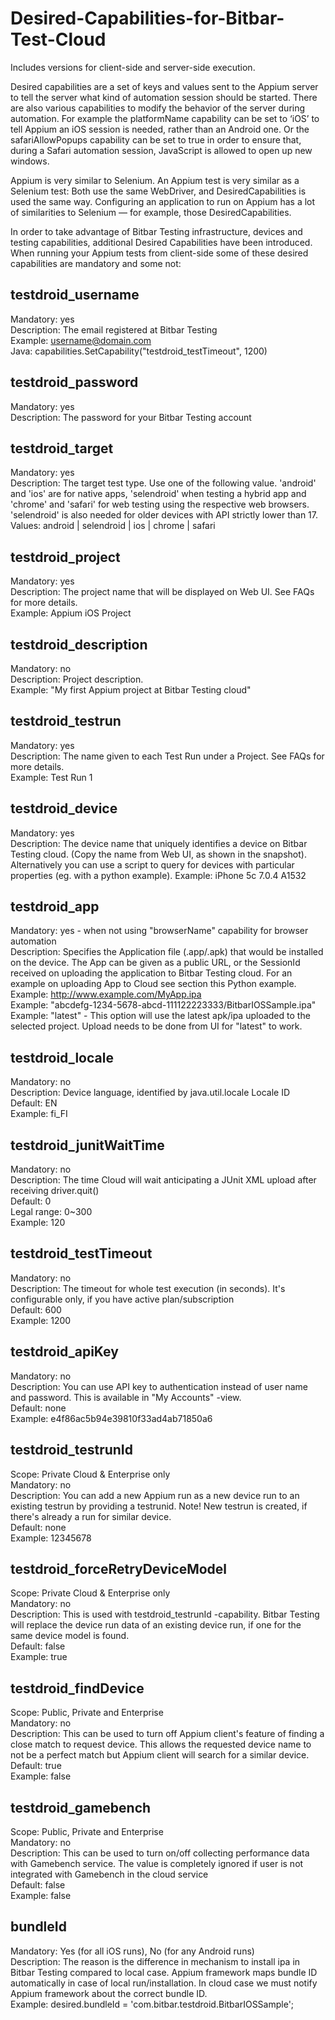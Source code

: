 # Desired-Capabilities-for-Bitbar-Test-Cloud
Includes versions for client-side and server-side execution.

Desired capabilities are a set of keys and values sent to the Appium server to tell the server what kind of automation session should be started. There are also various capabilities to modify the behavior of the server during automation. For example the platformName capability can be set to ‘iOS’ to tell Appium an iOS session is needed, rather than an Android one. Or the safariAllowPopups capability can be set to true in order to ensure that, during a Safari automation session, JavaScript is allowed to open up new windows.

Appium is very similar to Selenium. An Appium test is very similar as a Selenium test: Both use the same WebDriver, and DesiredCapabilities is used the same way. Configuring an application to run on Appium has a lot of similarities to Selenium — for example, those DesiredCapabilities.

In order to take advantage of Bitbar Testing infrastructure, devices and testing capabilities, additional Desired Capabilities have been introduced. When running your Appium tests from client-side some of these desired capabilities are mandatory and some not:

## testdroid_username
Mandatory: yes  
Description: The email registered at Bitbar Testing  
Example: username@domain.com  
Java: capabilities.SetCapability("testdroid_testTimeout", 1200)

## testdroid_password
Mandatory: yes  
Description: The password for your Bitbar Testing account  

## testdroid_target
Mandatory: yes  
Description: The target test type. Use one of the following value. 'android' and 'ios' are for native apps, 'selendroid' when testing a hybrid app and 'chrome' and 'safari' for web testing using the respective web browsers. 'selendroid' is also needed for older devices with API strictly lower than 17.  
Values: android | selendroid | ios | chrome | safari  

## testdroid_project
Mandatory: yes  
Description: The project name that will be displayed on Web UI. See FAQs for more details.  
Example: Appium iOS Project  

## testdroid_description
Mandatory: no  
Description: Project description.  
Example: "My first Appium project at Bitbar Testing cloud"  

## testdroid_testrun
Mandatory: yes  
Description: The name given to each Test Run under a Project. See FAQs for more details.  
Example: Test Run 1  

## testdroid_device
Mandatory: yes  
Description: The device name that uniquely identifies a device on Bitbar Testing cloud. (Copy the name from Web UI, as shown in the snapshot). Alternatively you can use a script to query for devices with particular properties (eg. with a python example).
Example: iPhone 5c 7.0.4 A1532  

## testdroid_app
Mandatory: yes - when not using "browserName" capability for browser automation  
Description: Specifies the Application file (.app/.apk) that would be installed on the device. The App can be given as a public URL, or the SessionId received on uploading the application to Bitbar Testing cloud. For an example on uploading App to Cloud see section this Python example.  
Example: http://www.example.com/MyApp.ipa  
Example: "abcdefg-1234-5678-abcd-111122223333/BitbarIOSSample.ipa"  
Example: "latest" - This option will use the latest apk/ipa uploaded to the selected project. Upload needs to  be done from UI for "latest" to work.  

## testdroid_locale
Mandatory: no  
Description: Device language, identified by java.util.locale Locale ID  
Default: EN  
Example: fi_FI  

## testdroid_junitWaitTime
Mandatory: no  
Description: The time Cloud will wait anticipating a JUnit XML upload after receiving driver.quit()  
Default: 0  
Legal range: 0~300  
Example: 120  

## testdroid_testTimeout
Mandatory: no  
Description: The timeout for whole test execution (in seconds). It's configurable only, if you have active plan/subscription  
Default: 600  
Example: 1200  

## testdroid_apiKey
Mandatory: no  
Description: You can use API key to authentication instead of user name and password. This is available in "My Accounts" -view.  
Default: none  
Example: e4f86ac5b94e39810f33ad4ab71850a6  

## testdroid_testrunId
Scope: Private Cloud & Enterprise only  
Mandatory: no  
Description: You can add a new Appium run as a new device run to an existing testrun by providing a testrunid. Note! New testrun is created, if there's already a run for similar device.  
Default: none  
Example: 12345678  

## testdroid_forceRetryDeviceModel
Scope: Private Cloud & Enterprise only  
Mandatory: no  
Description: This is used with testdroid_testrunId -capability. Bitbar Testing will replace the device run data of an existing device run, if one for the same device model is found.  
Default: false  
Example: true  

## testdroid_findDevice
Scope: Public, Private and Enterprise  
Mandatory: no  
Description: This can be used to turn off Appium client's feature of finding a close match to request device. This allows the requested device name to not be a perfect match but Appium client will search for a similar device.  
Default: true  
Example: false  

## testdroid_gamebench
Scope: Public, Private and Enterprise  
Mandatory: no  
Description: This can be used to turn on/off collecting performance data with Gamebench service. 
The value is completely ignored if user is not integrated with Gamebench in the cloud service  
Default: false  
Example: false  

## bundleId
Mandatory: Yes (for all iOS runs), No (for any Android runs)  
Description: The reason is the difference in mechanism to install ipa in Bitbar Testing compared to local case. Appium framework maps bundle ID automatically in case of local run/installation. In cloud case we must notify Appium framework about the correct bundle ID.  
Example: desired.bundleId = 'com.bitbar.testdroid.BitbarIOSSample';</pre>  
